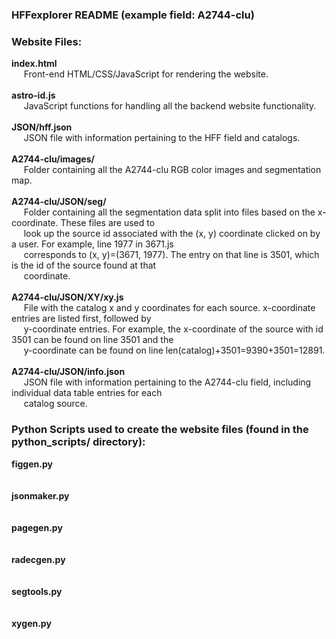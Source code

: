 ### HFFexplorer README (example field: A2744-clu)

### Website Files:
<b>index.html</b>
<br>&nbsp;&nbsp;&nbsp;&nbsp;
Front-end HTML/CSS/JavaScript for rendering the website.
<br>
<br>
<b>astro-id.js</b>
<br>&nbsp;&nbsp;&nbsp;&nbsp;
JavaScript functions for handling all the backend website functionality.
<br>
<br>
<b>JSON/hff.json</b>
<br>&nbsp;&nbsp;&nbsp;&nbsp;
JSON file with information pertaining to the HFF field and catalogs.
<br>
<br>
<b>A2744-clu/images/</b>
<br>&nbsp;&nbsp;&nbsp;&nbsp;
Folder containing all the A2744-clu RGB color images and segmentation map.
<br>
<br>
<b>A2744-clu/JSON/seg/</b>
<br>&nbsp;&nbsp;&nbsp;&nbsp;
Folder containing all the segmentation data split into files based on the x-coordinate. These files are used to
<br>&nbsp;&nbsp;&nbsp;&nbsp;
look up the source id associated with the (x, y) coordinate clicked on by a user. For example, line 1977 in 3671.js
<br>&nbsp;&nbsp;&nbsp;&nbsp;
corresponds to (x, y)=(3671, 1977). The entry on that line is 3501, which is the id of the source found at that
<br>&nbsp;&nbsp;&nbsp;&nbsp;
coordinate.
<br>
<br>
<b>A2744-clu/JSON/XY/xy.js</b>
<br>&nbsp;&nbsp;&nbsp;&nbsp;
File with the catalog x and y coordinates for each source. x-coordinate entries are listed first, followed by
<br>&nbsp;&nbsp;&nbsp;&nbsp;
y-coordinate entries. For example, the x-coordinate of the source with id 3501 can be found on line 3501 and the
<br>&nbsp;&nbsp;&nbsp;&nbsp;
y-coordinate can be found on line len(catalog)+3501=9390+3501=12891.
<br>
<br>
<b>A2744-clu/JSON/info.json</b>
<br>&nbsp;&nbsp;&nbsp;&nbsp;
JSON file with information pertaining to the A2744-clu field, including individual data table entries for each
<br>&nbsp;&nbsp;&nbsp;&nbsp;
catalog source.
<br>

### Python Scripts used to create the website files (found in the python_scripts/ directory):
<b>figgen.py</b>
<br>&nbsp;&nbsp;&nbsp;&nbsp;
<br>
<br>
<b>jsonmaker.py</b>
<br>&nbsp;&nbsp;&nbsp;&nbsp;
<br>
<br>
<b>pagegen.py</b>
<br>&nbsp;&nbsp;&nbsp;&nbsp;
<br>
<br>
<b>radecgen.py</b>
<br>&nbsp;&nbsp;&nbsp;&nbsp;
<br>
<br>
<b>segtools.py</b>
<br>&nbsp;&nbsp;&nbsp;&nbsp;
<br>
<br>
<b>xygen.py</b>
<br>&nbsp;&nbsp;&nbsp;&nbsp;